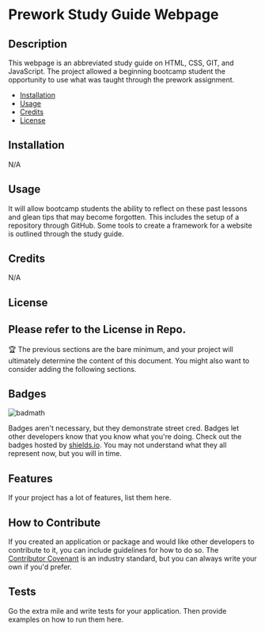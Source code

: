 # Prework Study Guide Webpage
## Description
This webpage is an abbreviated study guide on HTML, CSS, GIT, and JavaScript. The project allowed a beginning bootcamp student the opportunity to use what was taught through the prework assignment. 

- [Installation](#installation)
- [Usage](#usage)
- [Credits](#credits)
- [License](#license)

## Installation
N/A

## Usage
It will allow bootcamp students the ability to reflect on these past lessons and glean tips that may become forgotten. This includes the setup of a repository through GitHub. Some tools to create a framework for a website is outlined through the study guide. 

## Credits
N/A

## License
Please refer to the License in Repo.
---

🏆 The previous sections are the bare minimum, and your project will ultimately determine the content of this document. You might also want to consider adding the following sections.

## Badges

![badmath](https://img.shields.io/github/languages/top/nielsenjared/badmath)

Badges aren't necessary, but they demonstrate street cred. Badges let other developers know that you know what you're doing. Check out the badges hosted by [shields.io](https://shields.io/). You may not understand what they all represent now, but you will in time.

## Features

If your project has a lot of features, list them here.

## How to Contribute

If you created an application or package and would like other developers to contribute to it, you can include guidelines for how to do so. The [Contributor Covenant](https://www.contributor-covenant.org/) is an industry standard, but you can always write your own if you'd prefer.

## Tests

Go the extra mile and write tests for your application. Then provide examples on how to run them here.